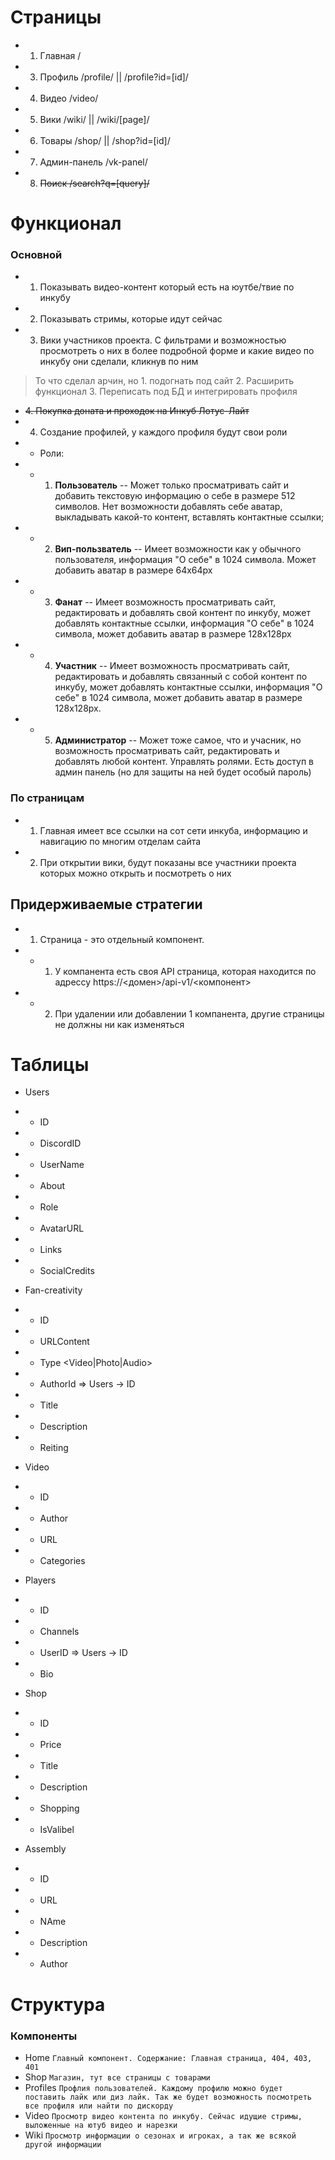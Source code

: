 # Страницы
- 1. Главная /
- 3. Профиль /profile/ || /profile?id=[id]/
- 4. Видео /video/
- 5. Вики /wiki/ || /wiki/[page]/
- 6. Товары /shop/ || /shop?id=[id]/
- 7. Админ-панель /vk-panel/
- 8. ~~Поиск /search?q=[query]/~~

# Функционал
### Основной
- 1. Показывать видео-контент который есть на юутбе/твие по инкубу
- 2. Показывать стримы, которые идут сейчас
- 3. Вики участников проекта. С фильтрами и возможностью просмотреть о них в более подробной форме и какие видео по инкубу они сделали, кликнув по ним
> То что сделал арчин, но 1. подогнать под сайт 2. Расширить функционал 3. Переписать под БД и интегрировать профиля
- ~~4. Покупка доната и проходок на Инкуб Лотус-Лайт~~
- 4. Создание профилей, у каждого профиля будут свои роли
- - Роли:
- - 1. **Пользователь** -- Может только просматривать сайт и добавить текстовую информацию о себе в размере 512 символов. Нет возможности добавлять себе аватар, выкладывать какой-то контент, вставлять контактные ссылки;
- - 2. **Вип-пользватель** -- Имеет возможности как у обычного пользователя, информация "О себе" в 1024 символа. Может добавить аватар в размере 64х64px
- - 3. **Фанат** -- Имеет возможность просматривать сайт, редактировать и добавлять свой контент по инкубу, может добавлять контактные ссылки, информация "О себе" в 1024 символа, может добавить аватар в размере 128х128px
- - 4. **Участник** -- Имеет возможность просматривать сайт, редактировать и добавлять связанный с собой контент по инкубу, может добавлять контактные ссылки, информация "О себе" в 1024 символа, может добавить аватар в размере 128х128px.
- - 5. **Администратор** -- Может тоже самое, что и учасник, но возможность просматривать сайт, редактировать и добавлять любой контент. Управлять ролями. Есть доступ в админ панель (но для защиты на ней будет особый пароль)


### По страницам
- 1. Главная имеет все ссылки на сот сети инкуба, информацию и навигацию по многим отделам сайта
- 2. При открытии вики, будут показаны все участники проекта которых можно открыть и посмотреть о них


## Придерживаемые стратегии
- 1. Страница - это отдельный компонент.
- - 1. У компанента есть своя API страница, которая находится по адрессу https://<домен>/api-v1/<компонент>
- - 2. При удалении или добавлении 1 компанента, другие страницы не должны ни как изменяться



# Таблицы

- Users
- - ID
- - DiscordID
- - UserName
- - About
- - Role
- - AvatarURL
- - Links
- - SocialCredits 

- Fan-creativity
- - ID
- - URLContent
- - Type <Video|Photo|Audio>
- - AuthorId => Users -> ID
- - Title
- - Description
- - Reiting

- Video
- - ID
- - Author
- - URL
- - Categories

- Players
- - ID
- - Channels
- - UserID => Users -> ID
- - Bio

- Shop
- - ID
- - Price
- - Title
- - Description
- - Shopping
- - IsValibel

- Assembly
- - ID
- - URL
- - NAme
- - Description
- - Author





# Структура
### Компоненты
- Home `Главный компонент. Содержание: Главная страница, 404, 403, 401`
- Shop `Магазин, тут все страницы с товарами`
- Profiles `Профлия пользователей. Каждому профилю можно будет поставить лайк или диз лайк. Так же будет возможность посмотреть все профиля или найти по дискорду`
- Video `Просмотр видео контента по инкубу. Сейчас идущие стримы, выложенные на ютуб видео и нарезки`
- Wiki `Просмотр информации о сезонах и игроках, а так же всякой другой информации`